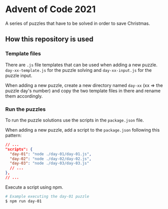 # Advent of Code 2021

A series of puzzles that have to be solved in order to save Christmas.

## How this repository is used

### Template files

There are `.js` file templates that can be used when adding a new puzzle. `day-xx-template.js` for the puzzle solving and `day-xx-input.js` for the puzzle input.

When adding a new puzzle, create a new directory named `day-xx` (xx => the puzzle day's number) and copy the two template files in there and rename them accordingly.

### Run the puzzles

To run the puzzle solutions use the scripts in the `package.json` file.

When adding a new puzzle, add a script to the `package.json` following this pattern:

```json
// ...
"scripts": {
  "day-01": "node ./day-01/day-01.js",
  "day-02": "node ./day-02/day-02.js",
  "day-03": "node ./day-03/day-03.js"
  // ...
},
// ...
```

Execute a script using npm.

```bash
# Example executing the day-01 puzzle 
$ npm run day-01
```
